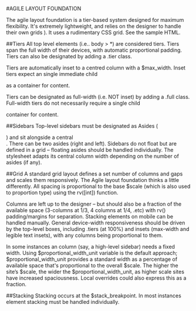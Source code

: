 #AGILE LAYOUT FOUNDATION

The agile layout foundation is a tier-based system designed for maximum flexibility. It's extremely lightweight, and relies on the designer to handle their own grids ). It uses a rudimentary CSS grid. See the sample HTML.

##Tiers
All top level <body> elements (i.e.. body > *) are considered tiers. Tiers span the full width of their devices, with automatic proportional padding. Tiers can also be designated by adding a .tier class.

Tiers are automatically inset to a centred column with a $max_width. Inset tiers expect an single immediate child <div> as a container for content.

Tiers can be designated as full-width (i.e. NOT inset) by adding a .full class. Full-width tiers do not necessarily require a single child <div> container for content.

##Sidebars
Top-level sidebars must be designated as Asides (<aside>) and sit alongside a central <div>. There can be two asides (right and left). Sidebars do not float but are defined in a grid – floating asides should be handled individually. The stylesheet adapts its central column width depending on the number of asides (if any).

##Grid
A standard grid layout defines a set number of columns and gaps and scales them responsively. The Agile layout foundation thinks a little differently. All spacing is proportional to the base $scale (which is also used to proportion type) using the rv(\[int\]) function.

Columns are left up to the designer – but should also be a fraction of the available space (3-columns at 1/3, 4 columns at 1/4, .etc) with rv() padding/margins for separation. Stacking elements on mobile can be handled manually. General device-width responsiveness should be driven by the top-level boxes, including .tiers (at 100%) and insets (max-width and legible text insets), with any columns being proportional to them.

In some instances an column (say, a high-level sidebar) needs a fixed width. Using $proportional_width_unit variable is the default approach; $proportional_width_unit provides a standard width as a percentage of available space that's proportional to the overall $scale. The higher the site’s $scale, the wider the $proportional_width_unit, as higher scale sites have increased spaciousness. Local overrides could also express this as a fraction.

##Stacking
Stacking occurs at the $stack_breakpoint. In most instances element stacking must be handled individually.